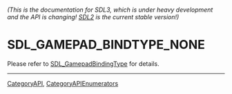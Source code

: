 ###### (This is the documentation for SDL3, which is under heavy development and the API is changing! [SDL2](https://wiki.libsdl.org/SDL2/) is the current stable version!)
# SDL_GAMEPAD_BINDTYPE_NONE

Please refer to [SDL_GamepadBindingType](SDL_GamepadBindingType) for details.

----
[CategoryAPI](CategoryAPI), [CategoryAPIEnumerators](CategoryAPIEnumerators)

